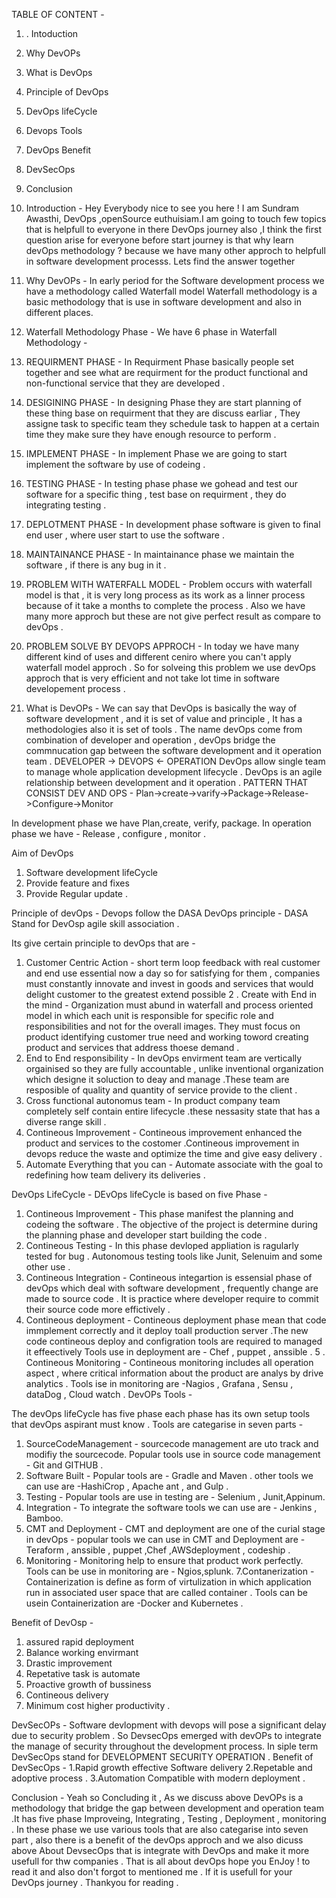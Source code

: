
 
TABLE OF CONTENT -
   
  1. . Intoduction
  2. Why DevOPs
  3. What is DevOps
  4. Principle of DevOps
  5. DevOps lifeCycle
  6. Devops Tools
  7. DevOps Benefit
  8. DevSecOps
  9. Conclusion
  
  
  


1. Introduction -
 Hey Everybody nice to see you here !
I am Sundram Awasthi, DevOps ,openSource euthuisiam.I am going to touch few topics that is helpfull to everyone in there DevOps journey also ,I think the first question arise for everyone before start journey is that why learn  devOps methodology ? because we have many other approch to helpfull in software development processs. 
Lets find the answer together 


2.   Why DevOPs -
In early period for the Software development process we have a methodology called Waterfall model   Waterfall methodology is a basic methodology that is use in software  development and also in different places.


  3.   Waterfall Methodology Phase -
     We have 6 phase in Waterfall Methodology -
  1. REQUIRMENT PHASE -   In Requirment Phase basically people set together and see what are requirment for the product functional and non-functional service that they are developed . 
  2. DESIGINING PHASE -   In designing Phase they are start planning of these thing base on requirment that they are discuss earliar , They assigne task to specific team  they schedule task to happen at a certain time they make sure they have enough resource to perform .
  3. IMPLEMENT PHASE - In implement Phase we are going to start implement the software by use of codeing .
  4. TESTING PHASE - In testing phase phase we gohead and test our software for a specific thing  , test base on requirment , they do integrating testing .
  5. DEPLOTMENT PHASE - In development phase software is given to final end user , where user start to use the software .
  6. MAINTAINANCE PHASE - In maintainance phase we maintain the software , if there is any bug in it .



5. PROBLEM WITH WATERFALL MODEL -
 Problem occurs with waterfall model is that , it is very long process as its work as a linner process because of it take a months to complete the process . Also we have many more approch but these are not give perfect result as compare to devOps .



6. PROBLEM SOLVE BY DEVOPS APPROCH - 
In today we have many different kind of uses and different ceniro where you can't apply waterfall model approch .
So for solveing this problem we use devOps approch that is very efficient and not take lot time  in software developement process .



7. What is DevOPs - 
 We can say that DevOps is basically the way of software development  , and it is set of value and principle , It has a methodologies also it is set of tools .
The  name devOps come from combination of developer and operation , devOps bridge the commnucation gap between the software development and it operation team .
   DEVELOPER -> DEVOPS <- OPERATION 
DevOps allow single team to manage whole application development lifecycle .
DevOps is an  agile relationship between development and it operation .
  PATTERN THAT CONSIST DEV AND OPS  -
 Plan->create->varify->Package->Release->Configure->Monitor
 
In development phase we have 
Plan,create, verify, package.
In operation phase we have -
Release , configure , monitor .


Aim of DevOps
1. Software development lifeCycle
2. Provide feature and fixes
3. Provide Regular update .


Principle of devOps - 
Devops follow the DASA DevOps principle - 
DASA Stand for DevOsp agile skill association .

Its give certain principle to devOps that are - 
 1. Customer Centric Action - 
    short term loop feedback with real customer and end use essential now a day so for satisfying for them , companies must constantly innovate and invest in goods and services that would delight customer to the greatest extend possible 
2 . Create with End in the mind  - 
     Organization must abund in waterfall and process oriented model in which each unit is responsible for specific role and responsibilities and not for the overall images. They must focus on product identifying customer true need and working toword creating product and services that address thoese demand  .
3. End to End responsibility - 
    In devOps envirment team are vertically orgainised so they are fully accountable , unlike inventional organization which designe it soluction to deay and manage .These team are resposible of quality and quantity of service provide to the client .
4. Cross functional autonomus team - 
In product company team completely self contain entire lifecycle .these nessasity state that has a diverse range skill . 
5. Contineous Improvement -
Contineous improvement enhanced the product and services to the costomer .Contineous improvement in devops reduce the waste and optimize the time and give easy delivery .
6. Automate Everything that you  can - 
Automate associate with the goal to redefining how team delivery its deliveries .


DevOps LifeCycle - 
DEvOps lifeCycle is based on five Phase - 
1. Contineous Improvement - 
This phase manifest the planning and codeing the software . The objective of the project is determine  during the planning phase and developer start building the code .
2. Contineous Testing - 
In this phase devloped appliation is ragularly tested for bug .                                     Autonomous testing tools like Junit, Selenuim and some other use .
3. Contineous Integration - 
Contineous integartion is essensial phase of devOps which deal with software development , frequently change are made to source code .
It is practice where developer require to commit their source code more effictively . 
4. Contineous deployment  - 
Contineous deployment phase mean that code immplement correctly and it deploy toall production server .The new code contineous deploy and  configration tools are required to managed it effeectively
Tools use in deployment are  - Chef , puppet , anssible . 
5 . Contineous Monitoring  - 
Contineous monitoring includes all operation aspect , where critical information about the product are analys by drive analytics .
Tools ise in monitoring are  -Nagios , Grafana , Sensu , dataDog , Cloud watch .
DevOPs Tools - 




The devOps lifeCycle has five phase each phase has its own setup tools that devOps aspirant must know .
 Tools are categarise in seven parts -
1. SourceCodeManagement - 
sourcecode management are uto track and modifiy the sourcecode.
Popular tools use in source code management  - Git and GITHUB .
2. Software Built -
Popular tools are - Gradle and Maven .
other tools we can use are -HashiCrop , Apache ant , and Gulp .
3. Testing  -
Popular tools are use in testing are  - Selenium , Junit,Appinum.
4. Integration - 
To integrate the software tools we can  use are -  Jenkins , Bamboo.
5.  CMT and Deployment - 
CMT and deployment are one of the curial stage in devOps -
popular tools we can  use in CMT and Deployment are - Teraform , anssible , puppet ,Chef ,AWSdeployment , codeship .
6. Monitoring - 
Monitoring help to ensure that product work perfectly.
Tools can be use in monitoring are  - Ngios,splunk.
7.Contanerization -
Containerization is define as form of virtulization in which application run in associated user space that are called container .
Tools can be usein Containerization are  -Docker and Kubernetes .


Benefit of DevOsp -
1. assured rapid deployment 
2. Balance working envirmant
3. Drastic improvement 
4. Repetative task is automate 
5. Proactive growth of bussiness 
6. Contineous delivery 
7. Minimum cost higher productivity . 


DevSecOPs - 
Software devlopment with devops will pose a significant delay due to security problem .
So DevsecOps emerged with devOPs  to integrate the manage of security throughout the development process. 
In siple term DevSecOps stand for DEVELOPMENT SECURITY OPERATION . 
Benefit of DevSecOps - 
1.Rapid growth effective Software delivery 
2.Repetable and adoptive process .
3.Automation Compatible with modern deployment .





Conclusion -
Yeah so Concluding  it , As we discuss above DevOPs is a methodology that bridge the gap between development and operation team .It has five phase Improveing, Integrating , Testing , Deployment , monitoring .  In these phase we use various tools that are also categarise into seven part , also there is a benefit of the devOps approch and  we also dicuss above About DevsecOps that is integrate with DevOps and make it more usefull for thw companies . 
That is all about devOps hope you EnJoy ! to read it and also don't forgot to mentioned me . If it is usefull for your DevOps journey .
Thankyou for reading .
